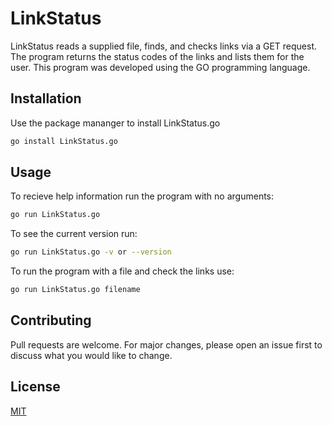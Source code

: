 # LinkStatus

LinkStatus reads a supplied file, finds, and checks links via a GET request. The program returns the status codes of the links and lists them for the user.
This program was developed using the GO programming language.

## Installation

Use the package mananger to install LinkStatus.go
```bash
go install LinkStatus.go
```
## Usage

To recieve help information run the program with no arguments:
```bash
go run LinkStatus.go
```
To see the current version run:
```bash
go run LinkStatus.go -v or --version
```
To run the program with a file and check the links use:
```bash
go run LinkStatus.go filename
```

## Contributing
Pull requests are welcome. For major changes, please open an issue first to discuss what you would like to change.

## License
[MIT](https://choosealicense.com/licenses/mit/)


